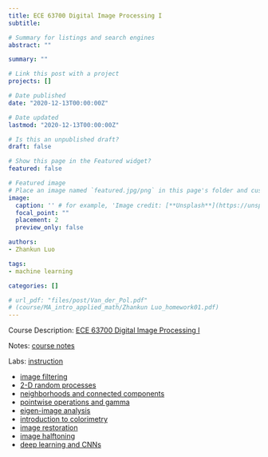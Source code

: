 ```yaml
---
title: ECE 63700 Digital Image Processing I
subtitle: 

# Summary for listings and search engines
abstract: ""

summary: ""

# Link this post with a project
projects: []

# Date published
date: "2020-12-13T00:00:00Z"

# Date updated
lastmod: "2020-12-13T00:00:00Z"

# Is this an unpublished draft?
draft: false

# Show this page in the Featured widget?
featured: false

# Featured image
# Place an image named `featured.jpg/png` in this page's folder and customize its options here.
image:
  caption: '' # for example, 'Image credit: [**Unsplash**](https://unsplash.com/photos/CpkOjOcXdUY)'
  focal_point: ""
  placement: 2
  preview_only: false

authors:
- Zhankun Luo

tags:
- machine learning

categories: []

# url_pdf: "files/post/Van_der_Pol.pdf"
# (course/MA_intro_applied_math/Zhankun Luo_homework01.pdf)
---
```

<!--more-->

Course Description: [ECE 63700 Digital Image Processing I](https://engineering.purdue.edu/~bouman/ece637/)

Notes: [course notes](https://engineering.purdue.edu/~bouman/ece637/notes/)

Labs: [instruction](https://cabouman.github.io/grad_labs/)
* [image filtering](ECE637_Zhankun_Luo_lab1.pdf)
* [2-D random processes](ECE637_Zhankun_Luo_lab2.pdf)
* [neighborhoods and connected components](ECE637_Zhankun_Luo_lab3.pdf)
* [pointwise operations and gamma](ECE637_Zhankun_Luo_lab4.pdf)
* [eigen-image analysis](ECE637_Zhankun_Luo_lab5.pdf)
* [introduction to colorimetry](ECE637_Zhankun_Luo_lab6.pdf)
* [image restoration](ECE637_Zhankun_Luo_lab7.pdf)
* [image halftoning](ECE637_Zhankun_Luo_lab8.pdf)
* [deep learning and CNNs](DL_Lab_Exercises.pdf)